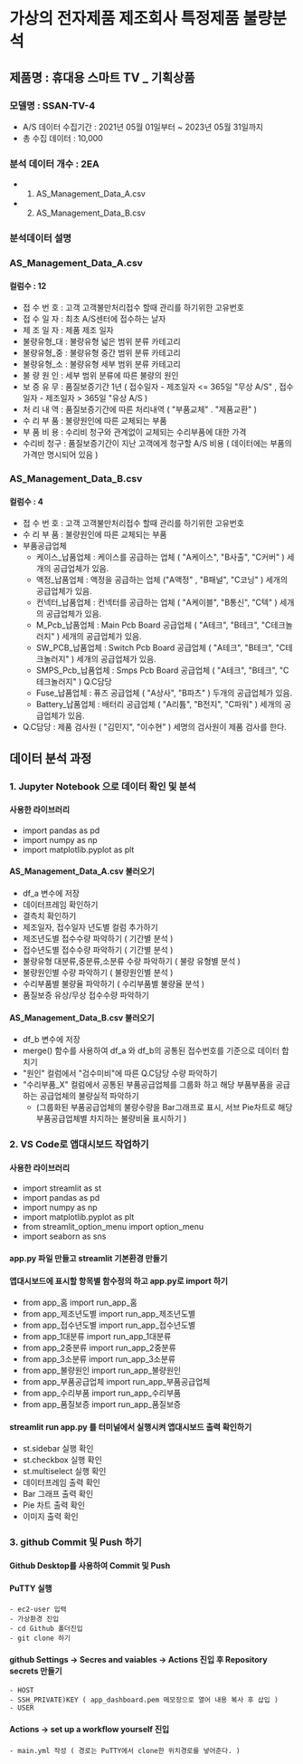 # 가상의 전자제품 제조회사 특정제품 불량분석
## 제품명 : 휴대용 스마트 TV _ 기획상품
### 모델명 : SSAN-TV-4
- A/S 데이터 수집기간 : 2021년 05월 01일부터 ~ 2023년 05월 31일까지
- 총 수집 데이터 : 10,000

### 분석 데이터 개수 : 2EA
- 1. AS_Management_Data_A.csv
- 2. AS_Management_Data_B.csv

### 분석데이터 설명
### AS_Management_Data_A.csv 
#### 컬럼수 : 12
 - 접 수 번 호 : 고객 고객불만처리접수 할때 관리를 하기위한 고유번호
 - 접 수 일 자 : 최초 A/S센터에 접수하는 날자
 - 제 조 일 자 : 제품 제조 일자
 - 불량유형_대 : 불량유형 넓은 범위 분류 카테고리
 - 불량유형_중 : 불량유형 중간 범위 분류 카테고리
 - 불량유형_소 : 불량유형 세부 범위 분류 카테고리
 - 불 량 원 인 : 세부 범위 분류에 따른 불량의 원인
 - 보 증 유 무 : 품질보증기간 1년 ( 접수일자 - 제조일자 <= 365일 "무상 A/S" , 접수일자 - 제조일자 > 365일 "유상 A/S )
 - 처 리 내 역 : 품질보증기간에 따른 처리내역 ( "부품교체" . "제품교환" )
 - 수 리 부 품 : 불량원인에 따른 교체되는 부품
 - 부 품 비 용 : 수리비 청구와 관계없이 교체되는 수리부품에 대한 가격
 - 수리비 청구 : 품질보증기간이 지난 고객에게 청구할 A/S 비용 ( 데이터에는 부품의 가격만 명시되어 있음 )
 ### AS_Management_Data_B.csv
 #### 컬럼수 : 4
 - 접 수 번 호 : 고객 고객불만처리접수 할때 관리를 하기위한 고유번호
 - 수 리 부 품 : 불량원인에 따른 교체되는 부품
 - 부품공급업체 
   - 케이스_납품업체 : 케이스를 공급하는 업체 ( "A케이스", "B사출", "C커버" ) 세개의 공급업체가 있음.
   - 액정_납품업체 : 액정을 공급하는 업체 ("A액정" , "B패널", "C코닝" ) 세개의 공급업체가 있음.
   - 컨넥터_납품업체 : 컨넥터를 공급하는 업체 ( "A케이블", "B통신", "C텍" ) 세개의 공급업체가 있음.
   - M_Pcb_납품업체 : Main Pcb Board 공급업체 ( "A테크", "B테크", "C테크놀러지" ) 세개의 공급업체가 있음.  
   - SW_PCB_납품업체 : Switch Pcb Board 공급업체 ( "A테크", "B테크", "C테크놀러지" ) 세개의 공급업체가 있음.  
   - SMPS_Pcb_납품업체 : Smps Pcb Board 공급업체 ( "A테크", "B테크", "C테크놀러지" ) Q.C담당
   - Fuse_납품업체 : 퓨즈 공급업체 ( "A상사", "B파츠" ) 두개의 공급업체가 있음.
   - Battery_납품업체 : 배터리 공급업체 ( "A리튬", "B전지", "C파워" ) 세개의 공급업체가 있음. 
 - Q.C담당 : 제품 검사원 ( "김민지", "이수현" ) 세명의 검사원이 제품 검사를 한다.


## 데이터 분석 과정
  ### 1. Jupyter Notebook 으로 데이터 확인 및 분석
  #### 사용한 라이브러리
   - import pandas as pd
   - import numpy as np
   - import matplotlib.pyplot as plt
  #### AS_Management_Data_A.csv 불러오기
   - df_a 변수에 저장
   - 데이터프레임 확인하기
   - 결측치 확인하기
   - 제조일자, 접수일자 년도별 컬럼 추가하기
   - 제조년도별 접수수량 파악하기 ( 기간별 분석 )
   - 접수년도별 접수수량 파악하기 ( 기간별 분석 )
   - 불량유형 대분류,중분류,소분류 수량 파악하기 ( 불량 유형별 분석 )
   - 불량원인별 수량 파악하기 ( 불량원인별 분석 )
   - 수리부품별 불량율 파악하기 ( 수리부품별 불량율 분석 )
   - 품질보증 유상/무상 접수수량 파악하기  
  #### AS_Management_Data_B.csv 불러오기
   - df_b 변수에 저장
   - merge() 함수를 사용하여 df_a 와 df_b의 공통된 접수번호를 기준으로 데이터 합치기
   - "원인" 컬럼에서 "검수미비"에 따른 Q.C담당 수량 파악하기
   - "수리부품_X" 컬럼에서 공통된 부품공급업체를 그룹화 하고 해당 부품부품을 공급하는 공급업체의 불량실적 파악하기
     - (그룹화된 부품공급업체의 불량수량을 Bar그래프로 표시, 서브 Pie차트로 해당부품공급업체별 차지하는 불량비율 표시하기 )
  ### 2. VS Code로 앱대시보드 작업하기
   #### 사용한 라이브러리
  - import streamlit as st
  - import pandas as pd
  - import numpy as np
  - import matplotlib.pyplot as plt
  - from streamlit_option_menu import option_menu
  - import seaborn as sns
  #### app.py 파일 만들고 streamlit 기본환경 만들기
  #### 앱대시보드에 표시할 항목별 함수정의 하고 app.py로 import 하기
  - from app_홈 import run_app_홈
  - from app_제조년도별 import run_app_제조년도별
  - from app_접수년도별 import run_app_접수년도별
  - from app_1대분류 import run_app_1대분류
  - from app_2중분류 import run_app_2중분류
  - from app_3소분류 import run_app_3소분류
  - from app_불량원인 import run_app_불량원인
  - from app_부품공급업체 import run_app_부품공급업체
  - from app_수리부품 import run_app_수리부품
  - from app_품질보증 import run_app_품질보증
  #### streamlit run app.py 를 터미널에서 실행시켜 앱대시보드 출력 확인하기
  - st.sidebar 실행 확인
  - st.checkbox 실행 확인
  - st.multiselect 실행 확인
  - 데이터프레임 출력 확인
  - Bar 그래프 출력 확인
  - Pie 차트 출력 확인
  - 이미지 출력 확인
  ### 3. github Commit 및 Push 하기
   #### Github Desktop를 사용하여 Commit 및 Push
   #### PuTTY 실행
    - ec2-user 입력
    - 가상환경 진입
    - cd Github 폴더진입
    - git clone 하기
   #### github Settings -> Secres and vaiables -> Actions 진입 후 Repository secrets 만들기
    - HOST
    - SSH_PRIVATE)KEY ( app_dashboard.pem 메모장으로 열어 내용 복사 후 삽입 )
    - USER
   #### Actions -> set up a workflow yourself 진입
    - main.yml 작성 ( 경로는 PuTTY에서 clone한 위치경로를 넣어준다. )
    
    
  
  
  






















